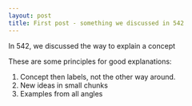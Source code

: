 ```yaml
---
layout: post
title: First post - something we discussed in 542
---
```


In 542, we discussed the way to explain a concept

These are some principles for good explanations:
1.	Concept then labels, not the other way around.
2.	New ideas in small chunks
3.	Examples from all angles
